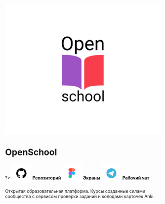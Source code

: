 ![OpenSchool-Logo](../_media/logo-openschool.png ":size=150")

# OpenSchool

?> <span style="vertical-align: -12px">![telegram](../_media/icon-github.png ":size=32")</span> [**Репозиторий**](https://github.com/grandcore/openschool")
<span style="vertical-align: -12px">![telegram](../_media/icon-figma.png ":size=32")</span> [**Экраны**](https://www.figma.com/file/NlikNEJQHliYlxI3MHhiSW/Share?node-id=9473%3A4)
<span style="vertical-align: -12px">![telegram](../_media/icon-telegram.png ":size=32")</span> [**Рабочий чат**](https://t.me/joinchat/WOqWW6843XYND-Zb)

Открытая образовательная платформа. Курсы созданные силами сообщества с сервисом проверки заданий и колодами карточек Anki.
